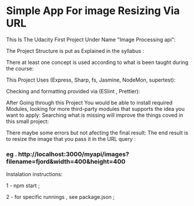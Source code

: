 # Simple App For image Resizing Via URL

This Is The Udacity First Project Under Name "Image Processing api":

The Project Structure is put as Explained in the syllabus :

There at least one concept is used according to what is been taught during the course:

This Project Uses (Express, Sharp, fs, Jasmine, NodeMon, supertest):

Checking and formatting provided via (ESlint , Prettier):

After Going through this Project You would be able to install required Modules,
looking for more third-party modules that supports the idea you want to apply:
Searching what is missing will improve the things coved in this small project:

There maybe some errors but not afecting the final result:
The end result is to resize the image that you pass it in the URL query :
### eg . http://localhost:3000/myapi/images?filename=fjord&width=400&height=400

Instalation instructions:


1 - npm start ; 


2 - for specific runnings , see package.json ;

